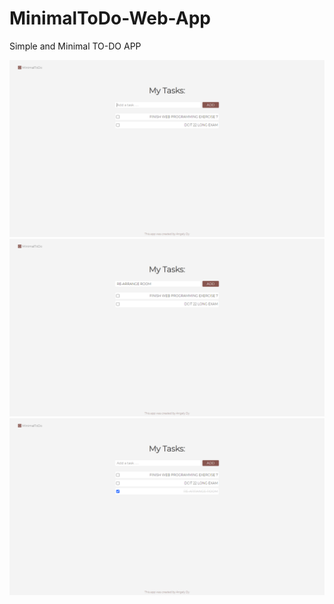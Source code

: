 # MinimalToDo-Web-App
Simple and Minimal TO-DO APP

![SamplePicture](1.png)
![SamplePicture](2.png)
![SamplePicture](3.png)
